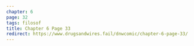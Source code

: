 ```yaml
---
chapter: 6
page: 32
tags: filosof
title: Chapter 6 Page 33
redirect: https://www.drugsandwires.fail/dnwcomic/chapter-6-page-33/
---
```

